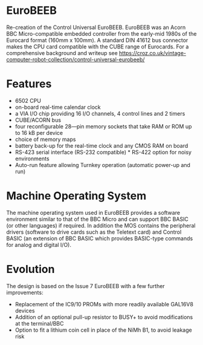 # EuroBEEB
Re-creation of the Control Universal EuroBEEB. EuroBEEB was an Acorn BBC Micro-compatible embedded controller from the early-mid 1980s of the Eurocard format (160mm x 100mm). A standard DIN 41612 bus connector makes the CPU card compatible with the CUBE range of Eurocards.  For a comprehensive background and writeup see https://croz.co.uk/vintage-computer-robot-collection/control-universal-eurobeeb/

# Features
* 6502 CPU
* on-board real-time calendar clock
* a VIA I/O chip providing 16 I/O channels,
4 control lines and 2 timers
* CUBE/ACORN bus
* four reconfigurable 28—pin memory sockets that take RAM or ROM up to 16 kB per device
* choice of memory maps
* battery back-up for the real-time clock and any CMOS RAM on board
* RS-423 serial interface (RS-232 compatible) * RS-422 option for noisy environments
* Auto-run feature allowing Turnkey operation (automatic power-up and run)

# Machine Operating System
The machine operating system used in EuroBEEB provides a software environment similar to that of the BBC Micro and can support BBC BASIC (or other languages) if required. In addition the MOS contains the peripheral drivers (software to drive cards such as the Teletext card) and Control BASIC (an extension of BBC BASIC which provides BASIC-type commands for analog and digital I/O). 

# Evolution
The design is based on the Issue 7 EuroBEEB with a few further improvements:
* Replacement of the IC9/10 PROMs with more readily available GAL16V8 devices
* Addition of an optional pull-up resistor to BUSY+ to avoid modifications at the terminal/BBC
* Option to fit a lithium coin cell in place of the NiMh B1, to avoid leakage risk
